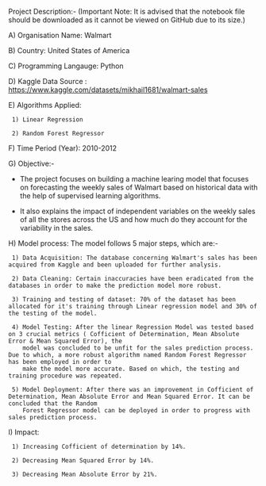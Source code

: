 Project Description:-
(Important Note: It is advised that the notebook file should be downloaded as it cannot be viewed on GitHub due to its size.)

A) Organisation Name: Walmart

B) Country: United States of America

C) Programming Langauge: Python

D) Kaggle Data Source : https://www.kaggle.com/datasets/mikhail1681/walmart-sales

E) Algorithms Applied:

     1) Linear Regression

     2) Random Forest Regressor

F) Time Period (Year): 2010-2012

G) Objective:-
   - The project focuses on building a machine learing model that focuses on forecasting the weekly sales of Walmart based on historical data with the help of supervised 
     learning algorithms.
  
   - It also explains the impact of independent variables on the weekly sales of all the stores across the US and how much do they account for the variability in the sales.

H) Model process:
    The model follows 5 major steps, which are:-

     1) Data Acquisition: The database concerning Walmart's sales has been acquired from Kaggle and been uploaded for further analysis.
     
     2) Data Cleaning: Certain inaccuracies have been eradicated from the databases in order to make the prediction model more robust.
     
     3) Training and testing of dataset: 70% of the dataset has been allocated for it's training through Linear regression model and 30% of the testing of the model.
     
     4) Model Testing: After the linear Regression Model was tested based on 3 crucial metrics ( Cofficient of Determination, Mean Absolute Error & Mean Squared Error), the 
        model was concluded to be unfit for the sales prediction process. Due to which, a more robust algorithm named Random Forest Regressor has been employed in order to 
        make the model more accurate. Based on which, the testing and training procedure was repeated.

     5) Model Deployment: After there was an improvement in Cofficient of Determination, Mean Absolute Error and Mean Squared Error. It can be concluded that the Random 
        Forest Regressor model can be deployed in order to progress with sales prediction process. 

I) Impact:

     1) Increasing Cofficient of determination by 14%.
     
     2) Decreasing Mean Squared Error by 14%.

     3) Decreasing Mean Absolute Error by 21%.


     
